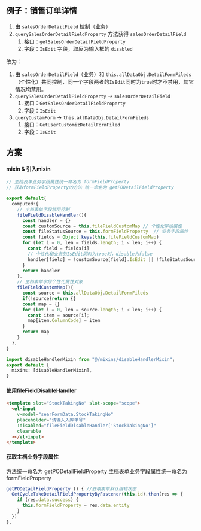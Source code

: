 ## 例子：销售订单详情
1. 由 `salesOrderDetailField` 控制（业务）
2. `querySalesOrderDetailFieldProperty` 方法获得 `salesOrderDetailField`
	1. 接口：`getSalesOrderDetailFieldProperty`
	2. 字段：`IsEdit` 字段，取反为输入框的 `disabled`

改为：
1. 由 `salesOrderDetailField`（业务）和 `this.allDataObj.DetailFormFileds`（个性化）共同控制，同一个字段两者的`IsEdit`同时为`true`时才不禁用，其它情况均禁用。
2. `querySalesOrderDetailFieldProperty` -> `salesOrderDetailField`
	1. 接口：`GetSalesOrderDetailFieldProperty`
	2. 字段：`IsEdit`
3.  `queryCustamForm` -> `this.allDataObj.DetailFormFileds`
	1. 接口：`GetUserCustomizDetailFormFiled`
	2. 字段：`IsEdit`
## 方案
#### mixin & 引入mixin
```ts
// 主档表单业务字段属性统一命名为 formFieldProperty
// 获取formFieldProperty的方法 统一命名为 getPODetailFieldProperty

export default{
  computed:{
    // 主档表单字段禁用控制
    fileFieldDisableHandler(){
      const handler = {}
      const customSource = this.fileFieldCustomMap // 个性化字段属性
      const fileStatusSource = this.formFieldProperty  // 业务字段属性
      const fields = Object.keys(this.fileFieldCustomMap)
      for (let i = 0, len = fields.length; i < len; i++) {
        const field = fields[i]
        // 个性化和业务的IsEdit同时为true时，disable为false
        handler[field] = !customSource[field].IsEdit || !fileStatusSource[field].IsEdit 
      }
      return handler
    },
    // 主档表单字段个性化属性对象
    fileFieldCustomMap(){
      const source = this.allDataObj.DetailFormFileds
      if(!source)return {}
      const map = {}
      for (let i = 0, len = source.length; i < len; i++) {
        const item = source[i];
        map[item.ColumnCode] = item
      }
      return map
    }
  },
}
```
```ts
import disableHandlerMixin from "@/mixins/disableHandlerMixin";
export default {
  mixins: [disableHandlerMixin],
}
```
#### 使用fileFieldDisableHandler
```html
<template slot="StockTakingNo" slot-scope="scope">
  <el-input 
    v-model="searFormData.StockTakingNo" 
    placeholder="请输入入库单号" 
    :disabled="fileFieldDisableHandler['StockTakingNo']"
    clearable 
  ></el-input>
</template>
```
#### 获取主档业务字段属性
方法统一命名为 getPODetailFieldProperty
主档表单业务字段属性统一命名为 formFieldProperty
```js
getPODetailFieldProperty () { //获取表单默认编辑状态
  GetCycleTakeDetailFieldPropertyByFastener(this.id).then(res => {
    if (res.data.success) {
      this.formFieldProperty = res.data.entity
    }
  })
},
```
